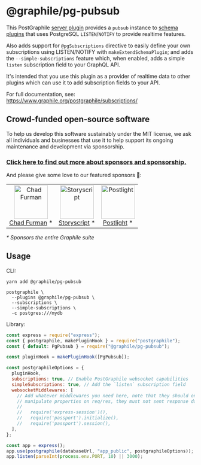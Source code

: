 # @graphile/pg-pubsub

This PostGraphile [server
plugin](https://www.graphile.org/postgraphile/plugins/) provides a `pubsub`
instance to [schema
plugins](https://www.graphile.org/postgraphile/extending/) that uses
PostgreSQL `LISTEN`/`NOTIFY` to provide realtime features.

Also adds support for `@pgSubscriptions` directive to easily define your own
subscriptions using LISTEN/NOTIFY with `makeExtendSchemaPlugin`; and adds the
`--simple-subscriptions` feature which, when enabled, adds a simple `listen`
subscription field to your GraphQL API.

It's intended that you use this plugin as a provider of realtime data to
other plugins which can use it to add subscription fields to your API.

For full documentation, see: https://www.graphile.org/postgraphile/subscriptions/

<!-- SPONSORS_BEGIN -->

## Crowd-funded open-source software

To help us develop this software sustainably under the MIT license, we ask
all individuals and businesses that use it to help support its ongoing
maintenance and development via sponsorship.

### [Click here to find out more about sponsors and sponsorship.](https://www.graphile.org/sponsor/)

And please give some love to our featured sponsors 🤩:

<table><tr>
<td align="center"><a href="http://chads.website"><img src="https://graphile.org/images/sponsors/chadf.png" width="90" height="90" alt="Chad Furman" /><br />Chad Furman</a> *</td>
<td align="center"><a href="https://storyscript.com/?utm_source=postgraphile"><img src="https://graphile.org/images/sponsors/storyscript.png" width="90" height="90" alt="Storyscript" /><br />Storyscript</a> *</td>
<td align="center"><a href="https://postlight.com/?utm_source=graphile"><img src="https://graphile.org/images/sponsors/postlight.jpg" width="90" height="90" alt="Postlight" /><br />Postlight</a> *</td>
</tr></table>

<em>\* Sponsors the entire Graphile suite</em>

<!-- SPONSORS_END -->

## Usage

CLI:

```
yarn add @graphile/pg-pubsub

postgraphile \
  --plugins @graphile/pg-pubsub \
  --subscriptions \
  --simple-subscriptions \
  -c postgres:///mydb
```

Library:

```js
const express = require("express");
const { postgraphile, makePluginHook } = require("postgraphile");
const { default: PgPubsub } = require("@graphile/pg-pubsub");

const pluginHook = makePluginHook([PgPubsub]);

const postgraphileOptions = {
  pluginHook,
  subscriptions: true, // Enable PostGraphile websocket capabilities
  simpleSubscriptions: true, // Add the `listen` subscription field
  websocketMiddlewares: [
    // Add whatever middlewares you need here, note that they should only
    // manipulate properties on req/res, they must not sent response data. e.g.:
    //
    //   require('express-session')(),
    //   require('passport').initialize(),
    //   require('passport').session(),
  ],
};

const app = express();
app.use(postgraphile(databaseUrl, "app_public", postgraphileOptions));
app.listen(parseInt(process.env.PORT, 10) || 3000);
```

